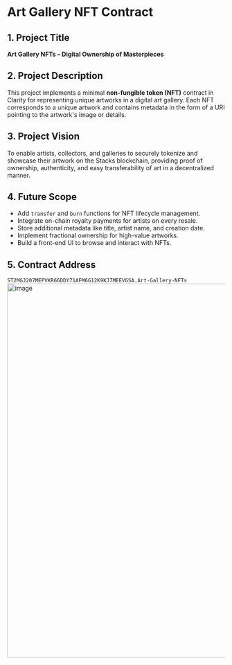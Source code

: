 # Art Gallery NFT Contract

## 1. Project Title
**Art Gallery NFTs – Digital Ownership of Masterpieces**

## 2. Project Description
This project implements a minimal **non-fungible token (NFT)** contract in Clarity for representing unique artworks in a digital art gallery. Each NFT corresponds to a unique artwork and contains metadata in the form of a URI pointing to the artwork's image or details.

## 3. Project Vision
To enable artists, collectors, and galleries to securely tokenize and showcase their artwork on the Stacks blockchain, providing proof of ownership, authenticity, and easy transferability of art in a decentralized manner.

## 4. Future Scope
- Add `transfer` and `burn` functions for NFT lifecycle management.
- Integrate on-chain royalty payments for artists on every resale.
- Store additional metadata like title, artist name, and creation date.
- Implement fractional ownership for high-value artworks.
- Build a front-end UI to browse and interact with NFTs.

## 5. Contract Address
`ST2MGJ207MEPVKR66DDY71AFM6G12K9KJ7MEEVGSA.Art-Gallery-NFTs`
<img width="1912" height="865" alt="image" src="https://github.com/user-attachments/assets/1f9c0fa9-72de-4f33-9195-ad766b52da82" />

